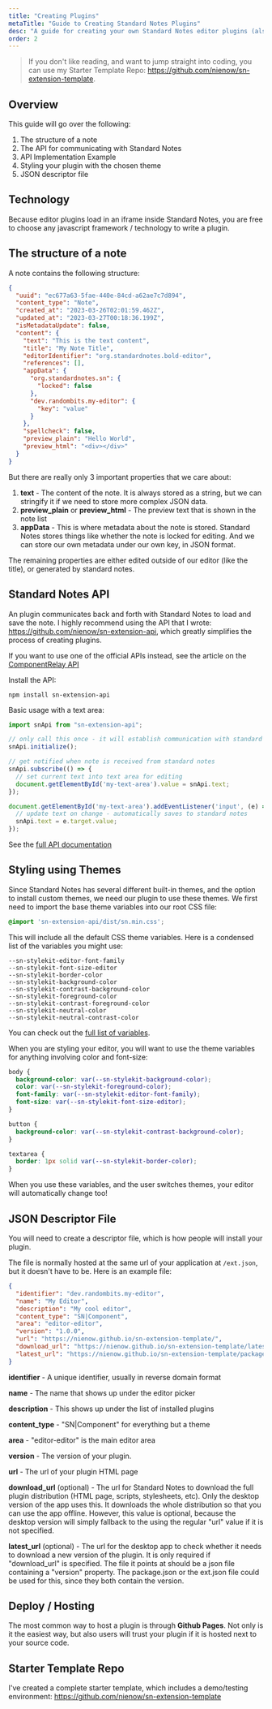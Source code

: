 ```yaml
---
title: "Creating Plugins"
metaTitle: "Guide to Creating Standard Notes Plugins"
desc: "A guide for creating your own Standard Notes editor plugins (also called extensions)."
order: 2
---
```


> If you don't like reading, and want to jump straight into coding, you can use my Starter Template Repo: https://github.com/nienow/sn-extension-template.

## Overview

This guide will go over the following:

1. The structure of a note
2. The API for communicating with Standard Notes
3. API Implementation Example
4. Styling your plugin with the chosen theme
5. JSON descriptor file

## Technology

Because editor plugins load in an iframe inside Standard Notes, you are free to choose any javascript framework / technology to write a plugin.

## The structure of a note

A note contains the following structure:

```json
{
  "uuid": "ec677a63-5fae-440e-84cd-a62ae7c7d894",
  "content_type": "Note",
  "created_at": "2023-03-26T02:01:59.462Z",
  "updated_at": "2023-03-27T00:18:36.199Z",
  "isMetadataUpdate": false,
  "content": {
    "text": "This is the text content",
    "title": "My Note Title",
    "editorIdentifier": "org.standardnotes.bold-editor",
    "references": [],
    "appData": {
      "org.standardnotes.sn": {
        "locked": false
      },
      "dev.randombits.my-editor": {
        "key": "value"
      }
    },
    "spellcheck": false,
    "preview_plain": "Hello World",
    "preview_html": "<div></div>"
  }
}
```

But there are really only 3 important properties that we care about:

1. **text** - The content of the note. It is always stored as a string, but we can stringify it if we need to store more complex JSON data.
2. **preview_plain** or **preview_html** - The preview text that is shown in the note list
3. **appData** - This is where metadata about the note is stored. Standard Notes stores things like whether the note is locked for editing. And we can store our own metadata under our own key, in JSON format.

The remaining properties are either edited outside of our editor (like the title), or generated by standard notes.

## Standard Notes API

An plugin communicates back and forth with Standard Notes to load and save the note. I highly recommend using the API that I wrote: https://github.com/nienow/sn-extension-api, which greatly simplifies the process of creating plugins. 

If you want to use one of the official APIs instead, see the article on the [ComponentRelay API](/standard-notes/component-relay)

Install the API:

```
npm install sn-extension-api
```

Basic usage with a text area:

```typescript
import snApi from "sn-extension-api";

// only call this once - it will establish communication with standard notes
snApi.initialize();

// get notified when note is received from standard notes
snApi.subscribe(() => {
  // set current text into text area for editing
  document.getElementById('my-text-area').value = snApi.text;
});

document.getElementById('my-text-area').addEventListener('input', (e) => {
  // update text on change - automatically saves to standard notes
  snApi.text = e.target.value;
});
```

See the [full API documentation](https://github.com/nienow/sn-extension-api)

## Styling using Themes

Since Standard Notes has several different built-in themes, and the option to install custom themes,
we need our plugin to use these themes. We first need to import the base theme variables into our root CSS file:

```css
@import 'sn-extension-api/dist/sn.min.css';
```

This will include all the default CSS theme variables. Here is a condensed list of the variables you might use:

```
--sn-stylekit-editor-font-family
--sn-stylekit-font-size-editor
--sn-stylekit-border-color
--sn-stylekit-background-color
--sn-stylekit-contrast-background-color
--sn-stylekit-foreground-color
--sn-stylekit-contrast-foreground-color
--sn-stylekit-neutral-color
--sn-stylekit-neutral-contrast-color
```

You can check out the [full list of variables](https://github.com/standardnotes/StyleKit/blob/main/src/css/main.scss).

When you are styling your editor, you will want to use the theme variables for anything involving color and font-size:

```css
body {
  background-color: var(--sn-stylekit-background-color);
  color: var(--sn-stylekit-foreground-color);
  font-family: var(--sn-stylekit-editor-font-family);
  font-size: var(--sn-stylekit-font-size-editor);
}

button {
  background-color: var(--sn-stylekit-contrast-background-color);
}

textarea {
  border: 1px solid var(--sn-stylekit-border-color);
}
```

When you use these variables, and the user switches themes, your editor will automatically change too!

## JSON Descriptor File

You will need to create a descriptor file, which is how people will install your plugin.

The file is normally hosted at the same url of your application at `/ext.json`, but it doesn't have to be.
Here is an example file:

```json
{
  "identifier": "dev.randombits.my-editor",
  "name": "My Editor",
  "description": "My cool editor",
  "content_type": "SN|Component",
  "area": "editor-editor",
  "version": "1.0.0",
  "url": "https://nienow.github.io/sn-extension-template/",
  "download_url": "https://nienow.github.io/sn-extension-template/latest.zip",
  "latest_url": "https://nienow.github.io/sn-extension-template/package.json"
}
```

**identifier** - A unique identifier, usually in reverse domain format

**name** - The name that shows up under the editor picker

**description** - This shows up under the list of installed plugins

**content_type** - "SN|Component" for everything but a theme

**area** - "editor-editor" is the main editor area

**version** - The version of your plugin.

**url** - The url of your plugin HTML page

**download_url** (optional) - The url for Standard Notes to download the full plugin distribution (HTML page, scripts, stylesheets, etc).
Only the desktop version of the app uses this. It downloads the whole distribution so that you can use the app offline.
However, this value is optional, because the desktop version will simply fallback to the using the regular "url" value if it is not specified.

**latest_url** (optional) - The url for the desktop app to check whether it needs to download a new version of the plugin.
It is only required if "download_url" is specified. The file it points at should be a json file containing a "version" property.
The package.json or the ext.json file could be used for this, since they both contain the version.

## Deploy / Hosting

The most common way to host a plugin is through **Github Pages**. Not only is it the easiest way, but also users will trust your plugin if it is hosted next to your source code.

## Starter Template Repo

I've created a complete starter template, which includes a demo/testing environment: https://github.com/nienow/sn-extension-template
